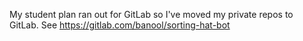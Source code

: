 My student plan ran out for GitLab so I've moved my private repos to GitLab. See https://gitlab.com/banool/sorting-hat-bot
